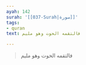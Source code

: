 ```yaml
---
ayah: 142
surah: '[[037-Surah|سورة]]'
tags:
- quran
text: فالتقمه الحوت وهو مليم

---
```

> فالتقمه الحوت وهو مليم
